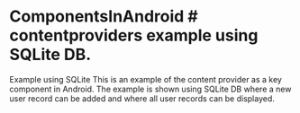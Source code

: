 # ComponentsInAndroid # contentproviders example using SQLite DB.
Example using SQLite
This is an example of the content provider as a key component in Android.
The example is shown using SQLite DB where a new user record can be added and where all user records can be displayed.
